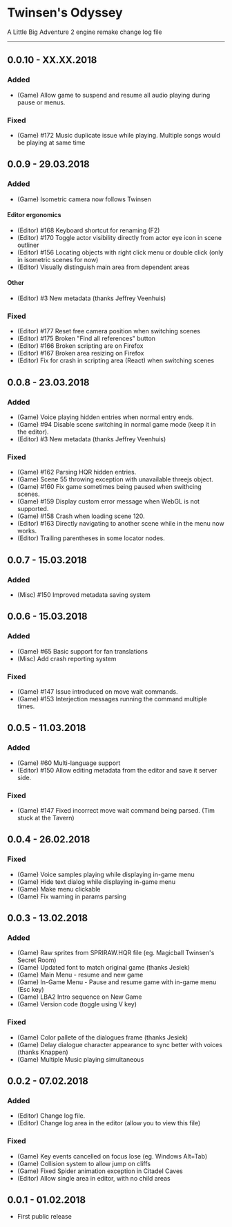 # Twinsen's Odyssey
A Little Big Adventure 2 engine remake change log file

---
## 0.0.10 - XX.XX.2018
### Added
* (Game) Allow game to suspend and resume all audio playing during pause or menus.
### Fixed
* (Game) #172 Music duplicate issue while playing. Multiple songs would be playing at same time

## 0.0.9 - 29.03.2018
### Added
* (Game) Isometric camera now follows Twinsen
#### Editor ergonomics
* (Editor) #168 Keyboard shortcut for renaming (F2)
* (Editor) #170 Toggle actor visibility directly from actor eye icon in scene outliner
* (Editor) #156 Locating objects with right click menu or double click (only in isometric scenes for now)
* (Editor) Visually distinguish main area from dependent areas
#### Other
* (Editor) #3 New metadata (thanks Jeffrey Veenhuis)
### Fixed
* (Editor) #177 Reset free camera position when switching scenes
* (Editor) #175 Broken "Find all references" button
* (Editor) #166 Broken scripting are on Firefox
* (Editor) #167 Broken area resizing on Firefox
* (Editor) Fix for crash in scripting area (React) when switching scenes

## 0.0.8 - 23.03.2018
### Added
* (Game) Voice playing hidden entries when normal entry ends.
* (Game) #94 Disable scene switching in normal game mode (keep it in the editor).
* (Editor) #3 New metadata (thanks Jeffrey Veenhuis)
### Fixed
* (Game) #162 Parsing HQR hidden entries.
* (Game) Scene 55 throwing exception with unavailable threejs object.
* (Game) #160 Fix game sometimes being paused when swithcing scenes.
* (Game) #159 Display custom error message when WebGL is not supported.
* (Game) #158 Crash when loading scene 120.
* (Editor) #163 Directly navigating to another scene while in the menu now works.
* (Editor) Trailing parentheses in some locator nodes.

## 0.0.7 - 15.03.2018
### Added
* (Misc) #150 Improved metadata saving system

## 0.0.6 - 15.03.2018
### Added
* (Game) #65 Basic support for fan translations
* (Misc) Add crash reporting system
### Fixed
* (Game) #147 Issue introduced on move wait commands.
* (Game) #153 Interjection messages running the command multiple times.

## 0.0.5 - 11.03.2018
### Added
* (Game) #60 Multi-language support
* (Editor) #150 Allow editing metadata from the editor and save it server side.
### Fixed
* (Game) #147 Fixed incorrect move wait command being parsed. (Tim stuck at the Tavern)

## 0.0.4 - 26.02.2018
### Fixed
* (Game) Voice samples playing while displaying in-game menu
* (Game) Hide text dialog while displaying in-game menu
* (Game) Make menu clickable
* (Game) Fix warning in params parsing

## 0.0.3 - 13.02.2018
### Added
* (Game) Raw sprites from SPRIRAW.HQR file (eg. Magicball Twinsen's Secret Room)
* (Game) Updated font to match original game (thanks Jesiek)
* (Game) Main Menu - resume and new game
* (Game) In-Game Menu - Pause and resume game with in-game menu (Esc key)
* (Game) LBA2 Intro sequence on New Game
* (Game) Version code (toggle using V key)

### Fixed
* (Game) Color pallete of the dialogues frame (thanks Jesiek)
* (Game) Delay dialogue character appearance to sync better with voices (thanks Knappen)
* (Game) Multiple Music playing simultaneous

## 0.0.2 - 07.02.2018
### Added
* (Editor) Change log file.
* (Editor) Change log area in the editor (allow you to view this file)

### Fixed
* (Game) Key events cancelled on focus lose (eg. Windows Alt+Tab)
* (Game) Collision system to allow jump on cliffs
* (Game) Fixed Spider animation exception in Citadel Caves
* (Editor) Allow single area in editor, with no child areas

## 0.0.1 - 01.02.2018
* First public release

